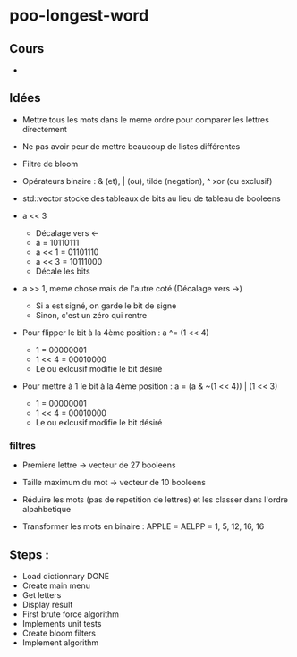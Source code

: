 # poo-longest-word

## Cours
  -

## Idées
  - Mettre tous les mots dans le meme ordre pour comparer les lettres directement
  - Ne pas avoir peur de mettre beaucoup de listes différentes
  - Filtre de bloom
  - Opérateurs binaire : & (et), | (ou), tilde (negation), ^ xor (ou exclusif)
  - std::vector<bool> stocke des tableaux de bits au lieu de tableau de booleens
  - a << 3
    - Décalage vers <-
    - a      = 10110111
    - a << 1 = 01101110
    - a << 3 = 10111000
    - Décale les bits
  - a >> 1, meme chose mais de l'autre coté (Décalage vers ->)
    - Si a est signé, on garde le bit de signe
    - Sinon, c'est un zéro qui rentre

  - Pour flipper le bit à la 4ème position : a ^= (1 << 4)
    - 1 = 00000001
    - 1 << 4 = 00010000
    - Le ou exlcusif modifie le bit désiré

  - Pour mettre à 1 le bit à la 4ème position : a = (a & ~(1 << 4)) | (1 << 3)
    - 1 = 00000001
    - 1 << 4 = 00010000
    - Le ou exlcusif modifie le bit désiré


### filtres
  - Premiere lettre -> vecteur de 27 booleens
  - Taille maximum du mot -> vecteur de 10 booleens

  - Réduire les mots (pas de repetition de lettres) et les classer dans l'ordre alpahbetique
  - Transformer les mots en binaire : APPLE = AELPP = 1, 5, 12, 16, 16



## Steps :
  - Load dictionnary DONE
  - Create main menu
  - Get letters
  - Display result
  - First brute force algorithm
  - Implements unit tests
  - Create bloom filters
  - Implement algorithm
